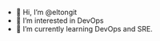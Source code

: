 - 👋 Hi, I’m @eltongit
- 👀 I’m interested in DevOps
- 🌱 I’m currently learning DevOps and SRE.


<!---
eltongit/eltongit is a ✨ special ✨ repository because its `README.md` (this file) appears on your GitHub profile.
You can click the Preview link to take a look at your changes.
--->
